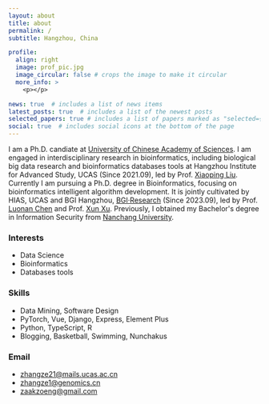 ```yaml
---
layout: about
title: about
permalink: /
subtitle: Hangzhou, China

profile:
  align: right
  image: prof_pic.jpg
  image_circular: false # crops the image to make it circular
  more_info: >
    <p></p>

news: true  # includes a list of news items
latest_posts: true  # includes a list of the newest posts
selected_papers: true # includes a list of papers marked as "selected={true}"
social: true  # includes social icons at the bottom of the page
---
```


I am a Ph.D. candiate at [University of Chinese Academy of Sciences](https://www.ucas.ac.cn/). I am engaged in interdisciplinary research in bioinformatics, including biological big data research and bioinformatics databases tools at Hangzhou Institute for Advanced Study, UCAS (Since 2021.09), led by Prof. [Xiaoping Liu](https://scholar.google.com/citations?user=_yiMcX8AAAAJ&hl=zh-CN). Currently I am pursuing a Ph.D. degree in Bioinformatics, focusing on bioinformatics intelligent algorithm development. It is jointly cultivated by HIAS, UCAS and BGI Hangzhou, [BGI·Research](https://research.genomics.cn/) (Since 2023.09), led by Prof. [Luonan Chen](https://scholar.google.com/citations?user=Uoqv8rkAAAAJ&hl=zh-CN&oi=ao) and Prof. [Xun Xu](https://scholar.google.com/citations?user=xb2Vc8MAAAAJ&hl=zh-CN&oi=ao). Previously, I obtained my Bachelor's degree in Information Security from [Nanchang University](http://www.ncu.edu.cn/).

### Interests
- Data Science
- Bioinformatics
- Databases tools

### Skills
- Data Mining, Software Design
- PyTorch, Vue, Django, Express, Element Plus
- Python, TypeScript, R
- Blogging, Basketball, Swimming, Nunchakus

### Email
- [zhangze21@mails.ucas.ac.cn](mailto:zhangze21@mails.ucas.ac.cn)
- [zhangze1@genomics.cn](mailto:zhangze1@genomics.cn)
- [zaakzoeng@gmail.com](mailto:zaakzoeng@gmail.com)
